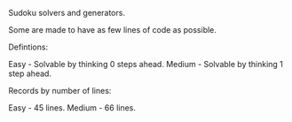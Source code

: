 Sudoku solvers and generators.

Some are made to have as few lines of code as possible.

Defintions:

Easy - Solvable by thinking 0 steps ahead.
Medium - Solvable by thinking 1 step ahead.

Records by number of lines:

Easy - 45 lines.
Medium - 66 lines.